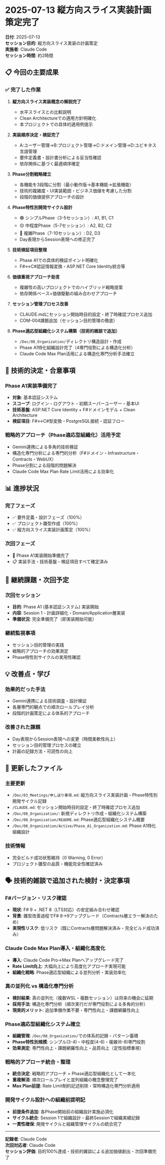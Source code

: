 # 2025-07-13 縦方向スライス実装計画策定完了

**日付**: 2025-07-13  
**セッション目的**: 縦方向スライス実装の計画策定  
**実施者**: Claude Code  
**セッション時間**: 約2時間  

## 📋 今回の主要成果

### ✅ 完了した作業
1. **縦方向スライス実装概念の解説完了**
   - 水平スライスとの比較説明
   - Clean Architectureでの適用方針明確化
   - 本プロジェクトでの具体的適用例提示

2. **実装順序決定・検証完了**
   - A:ユーザー管理→B:プロジェクト管理→C:ドメイン管理→D:ユビキタス言語管理
   - 要件定義書・設計書分析による妥当性確認
   - 依存関係に基づく最適順序確定

3. **Phase分割戦略確立**
   - 各機能を3段階に分割（最小動作版→基本機能→拡張機能）
   - 技術的複雑度・UI実装範囲・ビジネス価値を考慮した分割
   - 段階的価値提供アプローチの設計

4. **Phase特性別開発サイクル設計**
   - 🟢 シンプルPhase（3-5セッション）: A1, B1, C1
   - 🟡 中程度Phase（5-7セッション）: A2, B2, C2  
   - 🔴 複雑Phase（7-10セッション）: D2, D3
   - Day表現からSession表現への修正完了

5. **技術検証項目整理**
   - Phase A1での具体的検証ポイント明確化
   - F#↔C#認証情報変換・ASP.NET Core Identity統合等

6. **価値重視アプローチ助言**
   - 複雑性の高いプロジェクトでのハイブリッド戦略提案
   - 依存関係ベース+価値駆動の組み合わせアプローチ

7. **セッション管理プロセス改善**
   - CLAUDE.mdにセッション開始時目的設定・終了時確認プロセス追加
   - COM-004課題追加（セッション目的管理の徹底）

8. **Phase適応型組織化システム構築（技術的雑談で追加）**
   - `/Doc/08_Organization/`ディレクトリ構造設計・作成
   - Phase A1特化組織設計完了（4専門役割による構造化分析）
   - Claude Code Max Plan活用による構造化専門分析手法確立

## 🎯 技術的決定・合意事項

### Phase A1実装準備完了
- **対象**: 基本認証システム
- **スコープ**: ログイン・ログアウト・初期スーパーユーザー・基本UI
- **技術基盤**: ASP.NET Core Identity + F#ドメインモデル + Clean Architecture
- **検証項目**: F#↔C#型変換・PostgreSQL接続・認証フロー

### 戦略的アプローチ（Phase適応型組織化）活用予定
- Gemini連携による多角的技術検証
- 構造化専門分析による専門的分析（F#ドメイン・Infrastructure・Contracts・WebUX）
- Phase分割による段階的問題解決
- Claude Code Max Plan Rate Limit活用による効率化

## 📊 進捗状況

### 完了フェーズ
- ✅ 要件定義・設計フェーズ（100%）
- ✅ プロジェクト雛型作成（100%）
- ✅ 縦方向スライス実装計画策定（100%）

### 次回フェーズ
- 🎯 Phase A1実装開始準備完了
- 📋 実装手法・技術基盤・検証項目すべて確定済み

## 🔄 継続課題・次回予定

### 次回セッション
- **目的**: Phase A1 (基本認証システム) 実装開始
- **内容**: Session 1 - 計画詳細化・Domain/Application層実装
- **準備状況**: 完全準備完了（即実装開始可能）

### 継続監視事項
- セッション目的管理の実践
- 戦略的アプローチの効果測定
- Phase特性別サイクルの実用性確認

## 💡 改善点・学び

### 効果的だった手法
- Gemini連携による技術調査・設計検証
- 各層専門的観点での順次ロールプレイ分析
- 段階的計画策定による体系的アプローチ

### 改善された課題
- Day表現からSession表現への変更（時間柔軟性向上）
- セッション目的管理プロセスの確立
- 計画の記録方法・可読性の向上

## 📁 更新したファイル

### 主要更新
- `/Doc/03_Meetings/申し送り事項.md`: 縦方向スライス実装計画・Phase特性別開発サイクル記録
- `/CLAUDE.md`: セッション開始時目的設定・終了時確認プロセス追加
- `/Doc/08_Organization/`: 新規ディレクトリ作成・組織化システム構築
- `/Doc/08_Organization/README.md`: Phase適応型組織化システム概要
- `/Doc/08_Organization/Active/Phase_A1_Organization.md`: Phase A1特化組織設計

### 技術情報
- 完全ビルド成功状態維持（0 Warning, 0 Error）
- プロジェクト雛型の品質・機能完全性確認済み

## 🗣️ 技術的雑談で追加された検討・決定事項

### F#バージョン・リスク確認
- **現状**: F# 9 + .NET 8（LTS対応）の安定組み合わせ確認
- **背景**: 雛型改善過程でF# 8→9アップグレード（Contracts層エラー解決のため）
- **実現性リスク**: 低リスク（既にContracts層問題解決済み・完全ビルド成功済み）

### Claude Code Max Plan導入・組織化高度化
- **導入**: Claude Code Pro→Max Planへアップグレード完了
- **Rate Limit向上**: 大幅向上により高度化アプローチ実現可能
- **組織化戦略**: Phase適応型組織による並列分析・実装効率化

### 真の並列化 vs 構造化専門分析
- **検討結果**: 真の並列化（複数WSL・複数セッション）は将来の機会に延期
- **採用手法**: 構造化専門分析（順次実行だが専門役割による多角的分析）
- **現実的メリット**: 追加準備作業不要・専門性向上・課題網羅性向上

### Phase適応型組織化システム確立
- **組織管理**: `/Doc/08_Organization/`での体系的記録・パターン蓄積
- **Phase特性別規模**: シンプル(3-4)・中程度(4-6)・複雑(6-8)専門役割
- **効果測定**: 専門性向上・課題網羅性向上・品質向上（定性指標重視）

### 戦略的アプローチ統合・整理
- **統合決定**: 戦略的アプローチ = Phase適応型組織化として一本化
- **重複解消**: 順次ロールプレイと並列組織の概念整理完了
- **Max Plan前提**: Rate Limit制約記述削除・常時構造化専門分析適用

### 開発サイクル設計への組織前提明記
- **前提条件追加**: 各Phase開始前の組織設計実施必須化
- **サイクル統合**: Session 1で組織設計・最終Sessionで組織実績記録
- **一貫性確保**: 開発サイクルと組織管理サイクルの統合完了

---

**記録者**: Claude Code  
**次回対応者**: Claude Code  
**セッション評価**: 目的100%達成・技術的雑談による追加価値創出・次回準備完了